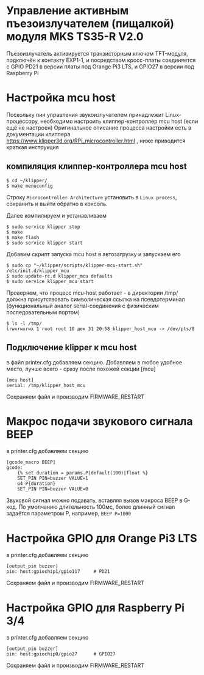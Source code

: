 # Управление активным пъезоизлучателем (пищалкой) модуля MKS TS35-R V2.0

Пъезоизлучатель активируется транзисторным ключом TFT-модуля, подключён к контакту EXP1-1, и посредством кросс-платы соединяется с GPIO PD21 
в версии платы под Orange Pi3 LTS, и GPIO27 в версии под Raspberry Pi

# Настройка mcu host

Поскольку пин управления звукоизлучателем принадлежит Linux-процессору, необходимо настроить клиппер-контроллер mcu host (если ещё не настроен)
Оригинальное описание процесса настройки есть в документации клиппера https://www.klipper3d.org/RPi_microcontroller.html , ниже приводится краткая инструкция

## компиляция клиппер-контроллера mcu host

```console
$ cd ~/klipper/
$ make menuconfig
```

Строку ```Microcontroller Architecture``` установить в ```Linux process```, сохранить и выйти обратно в консоль. 

Далее компилируем и устанавливаем

```console
$ sudo service klipper stop
$ make
$ make flash
$ sudo service klipper start
```

Добавим скрипт запуска mcu host в автозагрузку и запускаем его

```console
$ sudo cp "~/klipper/scripts/klipper-mcu-start.sh" /etc/init.d/klipper_mcu
$ sudo update-rc.d klipper_mcu defaults
$ sudo service klipper_mcu start
```

Проверяем, что процесс mcu-host работает - в директории /tmp/ должна присутствовать символическая ссылка на псевдотерминал 
(функциональный аналог serial-соединения c физическим последовательным портом)

```console
$ ls -l /tmp/
lrwxrwxrwx 1 root root 10 дек 31 20:58 klipper_host_mcu -> /dev/pts/0
```

## Подключение klipper к mcu host

в файл printer.cfg добавляем секцию. Добавляем в любое удобное место, лучше всего - сразу после похожей секции \[mcu\]

```
[mcu host]
serial: /tmp/klipper_host_mcu
```

Сохраняем файл и производим FIRMWARE_RESTART

# Макрос подачи звукового сигнала BEEP

в printer.cfg добавляем секцию

```
[gcode_macro BEEP]
gcode:
    {% set duration = params.P|default(100)|float %}    
    SET_PIN PIN=buzzer VALUE=1
    G4 P{duration}
    SET_PIN PIN=buzzer VALUE=0
```    
Звуковой сигнал можно подавать, вставляя вызов макроса BEEP в G-код.
По умолчанию длительность 100мс, более длинный сигнал задаётся параметром P, например, ```BEEP P=1000```

# Настройка GPIO для Orange Pi3 LTS

в printer.cfg добавляем секцию

```
[output_pin buzzer]
pin: host:gpiochip1/gpio117     # PD21
```

Сохраняем файл и производим FIRMWARE_RESTART

# Настройка GPIO для Raspberry Pi 3/4 

в printer.cfg добавляем секцию

```
[output_pin buzzer]
pin: host:gpiochip0/gpio27      # GPIO27
```

Сохраняем файл и производим FIRMWARE_RESTART

